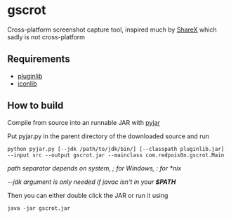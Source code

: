 # gscrot

Cross-platform screenshot capture tool, inspired much by [ShareX](https://github.com/ShareX/ShareX) which sadly is not cross-platform

## Requirements

- [pluginlib](https://github.com/redpois0n/pluginlib)
- [iconlib](https://github.com/redpois0n/iconlib)

## How to build

Compile from source into an runnable JAR with [pyjar](https://github.com/redpois0n/pyjar)

Put pyjar.py in the parent directory of the downloaded source and run

```
python pyjar.py [--jdk /path/to/jdk/bin/] [--classpath pluginlib.jar] --input src --output gscrot.jar --mainclass com.redpois0n.gscrot.Main
```
_path separator depends on system, ; for Windows, : for *nix_

*--jdk argument is only needed if javac isn't in your __$PATH__*

Then you can either double click the JAR or run it using

```
java -jar gscrot.jar
```
